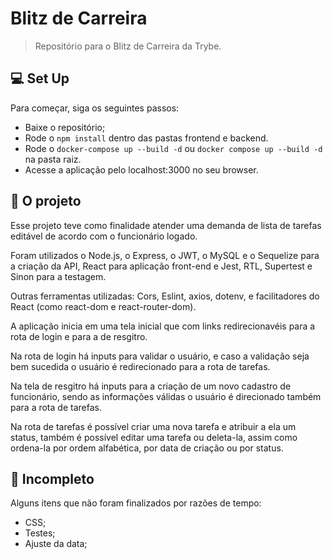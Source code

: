 # Blitz de Carreira

<!---Referência para o readme: https://github.com/iuricode/readme-template/blob/main/repository/repository.md--->

> Repositório para o Blitz de Carreira da Trybe.

## 💻 Set Up

Para começar, siga os seguintes passos:
* Baixe o repositório;
* Rode o ```npm install``` dentro das pastas frontend e backend.
* Rode o ```docker-compose up --build -d``` ou ```docker compose up --build -d``` na pasta raiz.
* Acesse a aplicação pelo localhost:3000 no seu browser.

## 🚀 O projeto

Esse projeto teve como finalidade atender uma demanda de lista de tarefas editável de acordo com o funcionário logado.

Foram utilizados o Node.js, o Express, o JWT, o MySQL e o Sequelize para a criação da API, React para aplicação front-end e Jest, RTL, Supertest e Sinon para a testagem.

Outras ferramentas utilizadas: Cors, Eslint, axios, dotenv, e facilitadores do React (como react-dom e react-router-dom).

A aplicação inicia em uma tela inicial que com links redirecionavéis para a rota de login e para a de resgitro.

Na rota de login há inputs para validar o usuário, e caso a validação seja bem sucedida o usuário é redirecionado para a rota de tarefas.

Na tela de resgitro há inputs para a criação de um novo cadastro de funcionário, sendo as informações válidas o usuário é direcionado também para a rota de tarefas.

Na rota de tarefas é possível criar uma nova tarefa e atribuir a ela um status, também é possível editar uma tarefa ou deleta-la, assim como ordena-la por ordem alfabética, por data de criação ou por status.

## 📝 Incompleto

Alguns itens que não foram finalizados por razões de tempo:
* CSS;
* Testes;
* Ajuste da data;
